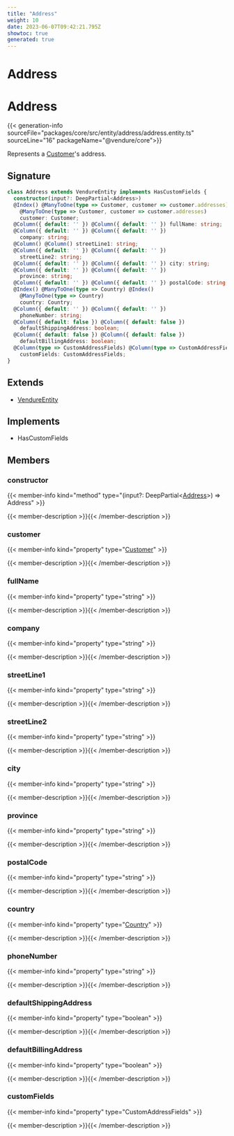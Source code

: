 ```yaml
---
title: "Address"
weight: 10
date: 2023-06-07T09:42:21.795Z
showtoc: true
generated: true
---
```

<!-- This file was generated from the Vendure source. Do not modify. Instead, re-run the "docs:build" script -->

# Address
<div class="symbol">


# Address

{{< generation-info sourceFile="packages/core/src/entity/address/address.entity.ts" sourceLine="16" packageName="@vendure/core">}}

Represents a <a href='/typescript-api/entities/customer#customer'>Customer</a>'s address.

## Signature

```TypeScript
class Address extends VendureEntity implements HasCustomFields {
  constructor(input?: DeepPartial<Address>)
  @Index() @ManyToOne(type => Customer, customer => customer.addresses) @Index()
    @ManyToOne(type => Customer, customer => customer.addresses)
    customer: Customer;
  @Column({ default: '' }) @Column({ default: '' }) fullName: string;
  @Column({ default: '' }) @Column({ default: '' })
    company: string;
  @Column() @Column() streetLine1: string;
  @Column({ default: '' }) @Column({ default: '' })
    streetLine2: string;
  @Column({ default: '' }) @Column({ default: '' }) city: string;
  @Column({ default: '' }) @Column({ default: '' })
    province: string;
  @Column({ default: '' }) @Column({ default: '' }) postalCode: string;
  @Index() @ManyToOne(type => Country) @Index()
    @ManyToOne(type => Country)
    country: Country;
  @Column({ default: '' }) @Column({ default: '' })
    phoneNumber: string;
  @Column({ default: false }) @Column({ default: false })
    defaultShippingAddress: boolean;
  @Column({ default: false }) @Column({ default: false })
    defaultBillingAddress: boolean;
  @Column(type => CustomAddressFields) @Column(type => CustomAddressFields)
    customFields: CustomAddressFields;
}
```
## Extends

 * <a href='/typescript-api/entities/vendure-entity#vendureentity'>VendureEntity</a>


## Implements

 * HasCustomFields


## Members

### constructor

{{< member-info kind="method" type="(input?: DeepPartial&#60;<a href='/typescript-api/entities/address#address'>Address</a>&#62;) => Address"  >}}

{{< member-description >}}{{< /member-description >}}

### customer

{{< member-info kind="property" type="<a href='/typescript-api/entities/customer#customer'>Customer</a>"  >}}

{{< member-description >}}{{< /member-description >}}

### fullName

{{< member-info kind="property" type="string"  >}}

{{< member-description >}}{{< /member-description >}}

### company

{{< member-info kind="property" type="string"  >}}

{{< member-description >}}{{< /member-description >}}

### streetLine1

{{< member-info kind="property" type="string"  >}}

{{< member-description >}}{{< /member-description >}}

### streetLine2

{{< member-info kind="property" type="string"  >}}

{{< member-description >}}{{< /member-description >}}

### city

{{< member-info kind="property" type="string"  >}}

{{< member-description >}}{{< /member-description >}}

### province

{{< member-info kind="property" type="string"  >}}

{{< member-description >}}{{< /member-description >}}

### postalCode

{{< member-info kind="property" type="string"  >}}

{{< member-description >}}{{< /member-description >}}

### country

{{< member-info kind="property" type="<a href='/typescript-api/entities/country#country'>Country</a>"  >}}

{{< member-description >}}{{< /member-description >}}

### phoneNumber

{{< member-info kind="property" type="string"  >}}

{{< member-description >}}{{< /member-description >}}

### defaultShippingAddress

{{< member-info kind="property" type="boolean"  >}}

{{< member-description >}}{{< /member-description >}}

### defaultBillingAddress

{{< member-info kind="property" type="boolean"  >}}

{{< member-description >}}{{< /member-description >}}

### customFields

{{< member-info kind="property" type="CustomAddressFields"  >}}

{{< member-description >}}{{< /member-description >}}


</div>
